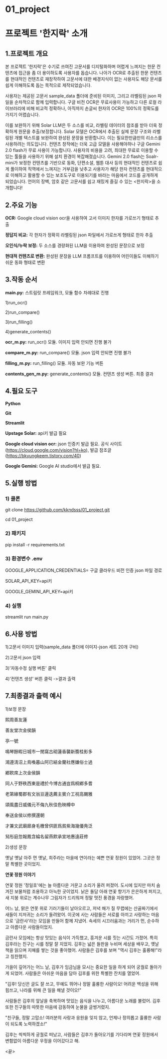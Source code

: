 # 01_project

# 프로젝트 '한지락' 소개

## 1.프로젝트 개요
본 프로젝트 '한지락'은 수기로 쓰여진 고문서를 디지털화하며 어렵게 느껴지는 한문 컨텐츠에 접근을 좀 더 용이하도록 사용자를 돕습니다. 나아가 OCR로 추출된 한문 컨텐츠를 현대적인 컨텐츠로 재창작하여 고문서에 대한 배경지식이 없는 사용자도 해당 문서를 쉽게 이해하도록 돕는 목적으로 제작되었습니다. 

사용자는 제공된 고문서 sample_data 폴더에 준비된 이미지, 그리고 라벨링된 json 파일을 순차적으로 함께 입력합니다. 구글 비전 OCR은 무료사용이 가능하고 다른 로컬 라이브러리에 비해 비교적 정확하나, 아직까지 손글씨 한자의 OCR은 100%의 정확도를 가지기 어렵습니다. 

이를 보완하기 위해 Solar LLM은 두 소스를 비교, 라벨링 데이터의 참조를 받아 더욱 정확하게 원문을 추출/보정합니다. Solar 모델은 OCR에서 추출된 실제 문장 구조와 라벨링된 개별 텍스트를 보완하여 완성된 문장을 반환합니다. 이는 필요한만큼만의 리소스를 사용하려는 의도입니다. 컨텐츠 창작에는 더욱 고급 모델을 사용해야하나 구글 Gemini 2.0 flash가 무료 사용이 가능합니다. 사용자의 비용을 고려, 최대한 무료로 이용할 수 있는 툴들을 사용하기 위해 설치 환경이 복잡해졌습니다. Gemini 2.0 flash는 Soalr-mini가 보정한 컨텐츠를 기반으로 동화, 단편소설, 웹툰 대사 등의 현대적인 컨텐츠로 쉽게 풀이하여 직역에서 느껴지는 거부감을 낮추고 사용자가 해당 한자 컨텐츠를 현대적으로 이해하고 활용할 수 있는 보조도구로 이용되기를 바라는 마음에서 코드를 공개하게 되었습니다. 언어의 장벽, 암호 같은 고문서를 쉽고 재밌게 즐길 수 있는 <한지락>을 소개합니다!

## 2.주요 기능

**OCR:** Google cloud vision ocr을 사용하여 고서 이미지 한자를 가로쓰기 형태로 추출

**정답지 비교:** 각 한자가 정확히 라벨링된 json 파일에서 가로쓰게 형태로 한자 추출

**오인식/누락 보정:** 두 소스를 경량화된 LLM을 이용하여 완성된 문장으로 보정

**현대적 컨텐츠로 변환:** 완성된 문장을 LLM 프롬프트를 이용하여 어린이들도 이해하기 쉬운 동화 형태로 변환


## 3.작동 순서

**main.py:** 스트림릿 프레임워크, 모듈 함수 차례대로 진행

1)run_ocr()

2)run_compare()

3)run_filling()

4)generate_contents()

**ocr_m.py:** run_ocr() 모듈. 이미지 입력 안되면 진행 불가

**compare_m.py:** run_compare() 모듈. json 입력 안되면 진행 불가

**filling_m.py:** run_filling() 모듈. 자동 보완 기능 버튼

**contents_gen_m.py:** generate_contents() 모듈. 컨텐츠 생성 버튼. 최종 결과


## 4.필요 도구

**Python**

**Git**

**Streamlit**

**Upstage Solar:** api키 발급 필요

**Google cloud vision ocr:** json 인증키 발급 필요. 공식 사이트(https://cloud.google.com/vision?hl=ko), 발급 참조글(https://bkyungkeem.tistory.com/40)

**Google Gemini:** Google AI studio에서 발급 필요.


## 5.실행 방법

### 1) 클론

git clone https://github.com/kkndsss/01_project.git

cd 01_project

### 2) 패키지

pip install -r requirements.txt

### 3) 환경변수 .env

GOOGLE_APPLICATION_CREDENTIALS= 구글 클라우드 비전 인증 json 파일 경로

SOLAR_API_KEY=api키

GOOGLE_GEMINI_API_KEY=api키


### 4) 실행

streamlit run main.py

## 6.사용 방법

1)고문서 이미지 입력(sample_data 폴더에 이미지-json 세트 20개 구비)

2)고문서 json 입력

3)'자동수정 실행 버튼' 클릭

4)'컨텐츠 생성' 버튼 클릭 ->결과 출력


## 7.최종결과 출력 예시

1)보정 문장


熙周善友蓮

善友堂次金侯韻

亭一號

鳴琴餘暇日城市一閒窩古砌蓮香襲新簷桂影多

鴻遵淸沼上鳥喚暮山阿已結金蘭社應嫌俗士過

鄕飮席上次金侯韻

同人于野秩西東是禮於今博古通豈爲桐鄕多耆

老第緣蜀郡有文翁豆邊迭薦主賓介工祝高颺雅

頌風盡日威儀元不侮九秋佳色映樽中

奉送金侯以修撰還朝

才兼文武廟廊身毛檄曾供匪爲貧紫海幾優鳧泛

舃彤庭忽報鳳含綸名留燕飮承宣地惠遠莊修


2)생성 문장


옛날 옛날 아주 먼 옛날, 희주라는 마을에 연이라는 예쁜 연꽃 정원이 있었어. 그곳은 정말 특별한 곳이었지.

**연꽃 정원 이야기**

연꽃 정원 '정일호'에는 늘 아름다운 거문고 소리가 울려 퍼졌어. 도시에 있지만 마치 숨겨진 보물처럼 조용하고 아늑한 곳이었지. 낡은 돌담 아래 연꽃 향기가 은은하게 퍼지고, 새 지붕 위로는 계수나무 그림자가 드리워져 정말 멋진 풍경을 자랑했어.

어느 날, 맑은 연못 위로 기러기들이 날아오르고, 저녁 해가 질 무렵에는 산골짜기에서 새들이 지저귀는 소리가 들려왔어. 이곳에 사는 사람들은 서로를 아끼고 사랑하는 마음으로 '금란사'라는 모임을 만들어 함께 지냈어. 속세의 시끄러움과는 거리가 먼, 순수하고 아름다운 사람들이었지.

금란사 모임에는 항상 맛있는 음식이 가득했고, 흥겨운 시를 짓는 시간도 가졌어. 특히 김후라는 친구는 시를 정말 잘 지었지. 김후는 넓은 들판을 누비며 세상을 배우고, 옛날 책을 읽으며 지혜를 쌓는 것을 좋아했어. 사람들은 김후를 보며 "역시 김후는 훌륭해!"라고 칭찬했지.

가을이 깊어가는 어느 날, 김후가 임금님을 모시는 중요한 일을 하게 되어 궁궐로 돌아가게 되었어. 사람들은 아쉬운 마음을 담아 김후를 위한 특별한 잔치를 열었어.

"김후! 당신은 글도 잘 쓰고, 무예도 뛰어나 정말 훌륭한 사람이오! 어려운 백성을 위해 힘쓰고, 나라를 위해 큰 일을 해낼 것이오!"

사람들은 김후의 앞날을 축복하며 맛있는 음식을 나누고, 아름다운 노래를 불렀어. 김후 또한 친구들의 따뜻한 마음에 감동하여 눈물을 글썽거렸지.

"친구들, 정말 고맙소! 여러분의 사랑과 응원을 잊지 않고, 언제나 정의롭고 훌륭한 사람이 되도록 노력하겠소!"

김후는 씩씩하게 궁궐로 떠났고, 사람들은 김후가 돌아오기를 기다리며 연꽃 정원에서 변함없이 아름다운 우정을 이어갔다고 해.



<끝>
